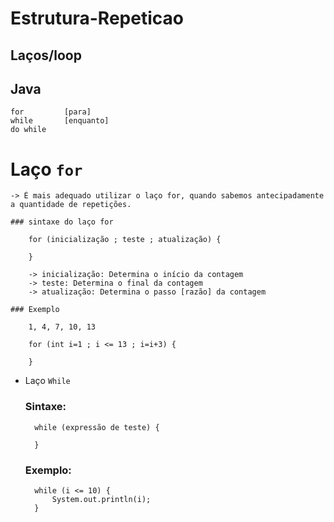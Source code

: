 # Estrutura-Repeticao

## Laços/loop

## Java 

    for         [para]
    while       [enquanto]
    do while

# Laço ``for``

    -> É mais adequado utilizar o laço for, quando sabemos antecipadamente a quantidade de repetições.

    ### sintaxe do laço for

        for (inicialização ; teste ; atualização) {

        }

        -> inicialização: Determina o início da contagem
        -> teste: Determina o final da contagem
        -> atualização: Determina o passo [razão] da contagem

    ### Exemplo

        1, 4, 7, 10, 13

        for (int i=1 ; i <= 13 ; i=i+3) {
            
        }
        
* Laço ``While``

    ### Sintaxe: 
        
        while (expressão de teste) {

        }

    ### Exemplo: 

        while (i <= 10) {
            System.out.println(i);
        }
